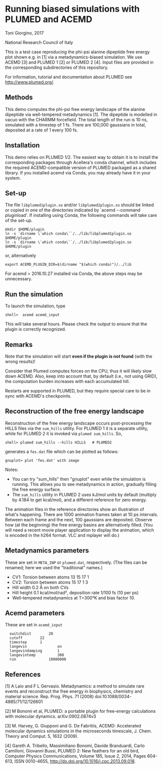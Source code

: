 Running biased simulations with PLUMED and ACEMD
=======================

Toni Giorgino, 2017

National Research Council of Italy


This is a test case reproducing the phi-psi alanine dipeptide free
energy plot shown e.g. in [1] via a metadynamics-biased simulation.
We use ACEMD [3] and PLUMED 1 [2] or PLUMED 2 [4].  Input files are
provided in the corresponding subdirectories of this repository.

For information, tutorial and documentation about PLUMED see
http://www.plumed.org/.


Methods
-------

This demo computes the phi-psi free energy landscape of the alanine
dipeptide via well-tempered metadynamics [1]. The dipeptide is
modelled in vacuo with the CHARMM forcefield.  The total length of the
run is 10 ns, simulated with a timestep of 1 fs. There are 100,000
gaussians in total, deposited at a rate of 1 every 100 fs.


Installation
------------

This demo relies on PLUMED 1/2. The easiest way to obtain it is to
install the corresponding packages through Acellera's conda channel,
which includes the required ACEMD-compatible version of PLUMED
packaged as a shared library. If you installed acemd via Conda, you
may already have it in your system.



Set-up
------

The file `libplumed1plugin.so` and/or `libplumed2plugin.so` should be
linked or copied in one of the directories indicated by `acemd
--command pluginload'.  If installing using Conda, the following
commands will take care of the set-up.

    mkdir $HOME/plugin
    ln -s `dirname \`which conda\``/../lib/libplumed1plugin.so $HOME/plugin
    ln -s `dirname \`which conda\``/../lib/libplumed2plugin.so $HOME/plugin
	
or, alternatively

    export ACEMD_PLUGIN_DIR=$(dirname "$(which conda)")/../lib

For acemd > 2016.10.27 installed via Conda, the above steps may be
unnecessary.



Run the simulation
------------------

To launch the simulation, type

	shell>  acemd acemd_input

This will take several hours. Please check the output to ensure that
the plugin is correctly recognized.




Remarks
-------

Note that the simulation will start **even if the plugin is not
found** (with the wrong results)!

Consider that Plumed computes forces on the CPU, thus it will likely
slow down ACEMD. Also, keep into account that, by default (i.e., not
using GRID), the computation burden increases with each accumulated
hill.

Restarts are supported in PLUMED, but they require special care to be
in sync with ACEMD's checkpoints. 



Reconstruction of the free energy landscape
--------------------------

Reconstruction of the free energy landscape occurs post-processing the
HILLS files via the `sum_hills` utility. For PLUMED 1 it is a separate
utility, while for PLUMED 2 it is invoked via `plumed sum_hills`. So,

    shell> plumed sum_hills --hills HILLS   # PLUMED2

generates a `fes.dat` file which can be plotted as follows:

    gnuplot> plot 'fes.dat' with image
	

Notes:

 * You can try "sum_hills" then "gnuplot" even while the simulation is
   running. This allows you to see metadynamics in action, gradually
   filling the free energy surface.
 * The `sum_hills` utility in PLUMED 2 uses kJ/mol units by default
   (multiply by 4.184 to get kcal/mol), and a different reference for
   zero energy.
   
The animation files in the reference directories show an illustration
of what's happening. There are 1000 animation frames taken at 10 ps
intervals. Between each frame and the next, 100 gaussians are
deposited. Observe how (at the beginning) the free energy basins are
alternatively filled. (You will need a recent movie player application
to display the animation, which is encoded in the h264 format. VLC and
mplayer will do.)





Metadynamics parameters
-----------------------

These are set in `META_INP` or `plumed.dat`, respectively. (The files
can be renamed; here we used the "traditional" names.)

 * CV1: Torsion between atoms 13 15 17 1
 * CV2: Torsion between atoms 15 17 1  3
 * Hill width 0.2 Å on both CVs
 * Hill height 0.1 kcal/mol/rad², deposition rate 1/100 fs  (10 per ps)
 * Well-tempered metadynamics at T=300°K and bias factor 10.
 
 

Acemd parameters
----------------

These are set in `acemd_input`

```
  switchdist 		20
  cutoff 		22
  timestep 		1
  langevin            	on
  langevindamping     	1
  langevintemp        	300
  run	     		10000000
```








References
----------

[1] A Laio and F L Gervasio. Metadynamics: a method to simulate rare
events and reconstruct the free energy in biophysics, chemistry and
material science. Rep. Prog. Phys. 71 (2008)
doi:10.1088/0034-4885/71/12/126601

[2] M Bonomi et al, PLUMED: a portable plugin for free-energy
calculations with molecular dynamics. arXiv:0902.0874v3

[3] M. Harvey, G. Giupponi and G. De Fabritiis, ACEMD: Accelerated
molecular dynamics simulations in the microseconds timescale,
J. Chem. Theory and Comput. 5, 1632 (2009).

[4] Gareth A. Tribello, Massimiliano Bonomi, Davide Branduardi, Carlo
Camilloni, Giovanni Bussi, PLUMED 2: New feathers for an old bird,
Computer Physics Communications, Volume 185, Issue 2, 2014, Pages
604-613, ISSN 0010-4655, http://dx.doi.org/10.1016/j.cpc.2013.09.018.



